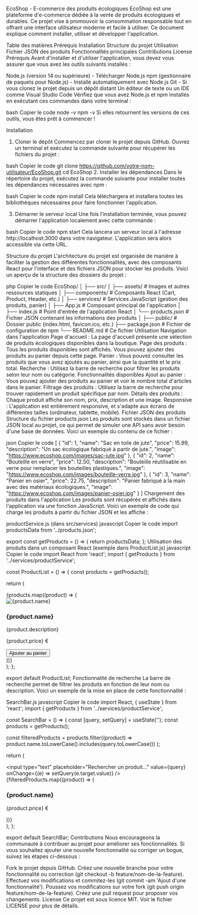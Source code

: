 EcoShop - E-commerce des produits écologiques
EcoShop est une plateforme d'e-commerce dédiée à la vente de produits écologiques et durables. Ce projet vise à promouvoir la consommation responsable tout en offrant une interface utilisateur moderne et facile à utiliser. Ce document explique comment installer, utiliser et développer l'application.

Table des matières
Prérequis
Installation
Structure du projet
Utilisation
Fichier JSON des produits
Fonctionnalités principales
Contributions
License
Prérequis
Avant d'installer et d'utiliser l'application, vous devez vous assurer que vous avez les outils suivants installés :

Node.js (version 14 ou supérieure) - Télécharger Node.js
npm (gestionnaire de paquets pour Node.js) - Installé automatiquement avec Node.js
Git - Si vous clonez le projet depuis un dépôt distant
Un éditeur de texte ou un IDE comme Visual Studio Code
Vérifiez que vous avez Node.js et npm installés en exécutant ces commandes dans votre terminal :

bash
Copier le code
node -v
npm -v
Si elles retournent les versions de ces outils, vous êtes prêt à commencer !

Installation
1. Cloner le dépôt
Commencez par cloner le projet depuis GitHub. Ouvrez un terminal et exécutez la commande suivante pour récupérer les fichiers du projet :

bash
Copier le code
git clone https://github.com/votre-nom-utilisateur/EcoShop.git
cd EcoShop
2. Installer les dépendances
Dans le répertoire du projet, exécutez la commande suivante pour installer toutes les dépendances nécessaires avec npm :

bash
Copier le code
npm install
Cela téléchargera et installera toutes les bibliothèques nécessaires pour faire fonctionner l'application.

3. Démarrer le serveur local
Une fois l'installation terminée, vous pouvez démarrer l'application localement avec cette commande :

bash
Copier le code
npm start
Cela lancera un serveur local à l'adresse http://localhost:3000 dans votre navigateur. L'application sera alors accessible via cette URL.

Structure du projet
L'architecture du projet est organisée de manière à faciliter la gestion des différentes fonctionnalités, avec des composants React pour l'interface et des fichiers JSON pour stocker les produits. Voici un aperçu de la structure des dossiers du projet :

php
Copier le code
EcoShop/
│
├── src/
│   ├── assets/              # Images et autres ressources statiques
│   ├── components/          # Composants React (Cart, Product, Header, etc.)
│   ├── services/            # Services JavaScript (gestion des produits, panier)
│   ├── App.js               # Composant principal de l'application
│   ├── index.js             # Point d'entrée de l'application React
│   └── products.json        # Fichier JSON contenant les informations des produits
│
├── public/                  # Dossier public (index.html, favicon.ico, etc.)
├── package.json             # Fichier de configuration de npm
└── README.md                # Ce fichier
Utilisation
Navigation dans l'application
Page d'accueil : La page d'accueil présente une sélection de produits écologiques disponibles dans la boutique.
Page des produits : Tous les produits disponibles sont affichés. Vous pouvez ajouter des produits au panier depuis cette page.
Panier : Vous pouvez consulter les produits que vous avez ajoutés au panier, ainsi que la quantité et le prix total.
Recherche : Utilisez la barre de recherche pour filtrer les produits selon leur nom ou catégorie.
Fonctionnalités disponibles
Ajout au panier : Vous pouvez ajouter des produits au panier et voir le nombre total d'articles dans le panier.
Filtrage des produits : Utilisez la barre de recherche pour trouver rapidement un produit spécifique par nom.
Détails des produits : Chaque produit affiche son nom, prix, description et une image.
Responsive : L'application est entièrement responsive, et s'adapte aux écrans de différentes tailles (ordinateur, tablette, mobile).
Fichier JSON des produits
Structure du fichier products.json
Les produits sont stockés dans un fichier JSON local au projet, ce qui permet de simuler une API sans avoir besoin d'une base de données. Voici un exemple du contenu de ce fichier :

json
Copier le code
[
  {
    "id": 1,
    "name": "Sac en toile de jute",
    "price": 15.99,
    "description": "Un sac écologique fabriqué à partir de jute.",
    "image": "https://www.ecoshop.com/images/sac-jute.jpg"
  },
  {
    "id": 2,
    "name": "Bouteille en verre",
    "price": 12.50,
    "description": "Bouteille réutilisable en verre pour remplacer les bouteilles plastiques.",
    "image": "https://www.ecoshop.com/images/bouteille-verre.jpg"
  },
  {
    "id": 3,
    "name": "Panier en osier",
    "price": 22.75,
    "description": "Panier fabriqué à la main avec des matériaux écologiques.",
    "image": "https://www.ecoshop.com/images/panier-osier.jpg"
  }
]
Chargement des produits dans l'application
Les produits sont récupérés et affichés dans l'application via une fonction JavaScript. Voici un exemple de code qui charge les produits à partir du fichier JSON et les affiche :

productService.js (dans src/services)
javascript
Copier le code
import productsData from '../products.json';

export const getProducts = () => {
  return productsData;
};
Utilisation des produits dans un composant React (exemple dans ProductList.js)
javascript
Copier le code
import React from 'react';
import { getProducts } from '../services/productService';

const ProductList = () => {
  const products = getProducts();

  return (
    <div className="product-list">
      {products.map((product) => (
        <div key={product.id} className="product-card">
          <img src={product.image} alt={product.name} />
          <h3>{product.name}</h3>
          <p>{product.description}</p>
          <p>{product.price} €</p>
          <button>Ajouter au panier</button>
        </div>
      ))}
    </div>
  );
};

export default ProductList;
Fonctionnalité de recherche
La barre de recherche permet de filtrer les produits en fonction de leur nom ou description. Voici un exemple de la mise en place de cette fonctionnalité :

SearchBar.js
javascript
Copier le code
import React, { useState } from 'react';
import { getProducts } from '../services/productService';

const SearchBar = () => {
  const [query, setQuery] = useState('');
  const products = getProducts();

  const filteredProducts = products.filter((product) =>
    product.name.toLowerCase().includes(query.toLowerCase())
  );

  return (
    <div>
      <input
        type="text"
        placeholder="Rechercher un produit..."
        value={query}
        onChange={(e) => setQuery(e.target.value)}
      />
      <div>
        {filteredProducts.map((product) => (
          <div key={product.id}>
            <h3>{product.name}</h3>
            <p>{product.price} €</p>
          </div>
        ))}
      </div>
    </div>
  );
};

export default SearchBar;
Contributions
Nous encourageons la communauté à contribuer au projet pour améliorer ses fonctionnalités. Si vous souhaitez ajouter une nouvelle fonctionnalité ou corriger un bogue, suivez les étapes ci-dessous :

Fork le projet depuis GitHub.
Créez une nouvelle branche pour votre fonctionnalité ou correction (git checkout -b feature/nom-de-la-feature).
Effectuez vos modifications et commitez-les (git commit -am 'Ajout d'une fonctionnalité').
Poussez vos modifications sur votre fork (git push origin feature/nom-de-la-feature).
Créez une pull request pour proposer vos changements.
License
Ce projet est sous licence MIT. Voir le fichier LICENSE pour plus de détails.